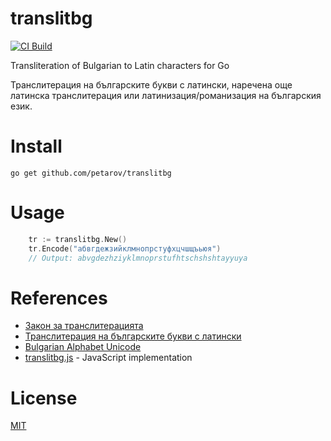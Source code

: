 # translitbg

[![CI Build](https://github.com/petarov/translitbg/actions/workflows/build.yml/badge.svg)](https://github.com/petarov/translitbg/actions/workflows/build.yml)

Transliteration of Bulgarian to Latin characters for Go

Транслитерация на българските букви с латински, наречена още латинска транслитерация или латинизация/романизация на българския език.

# Install

    go get github.com/petarov/translitbg

# Usage

```go
    tr := translitbg.New()
    tr.Encode("абвгдежзийклмнопрстуфхцчшщъьюя")
    // Output: abvgdezhziyklmnoprstufhtschshshtayyuya
```

# References

* [Закон за транслитерацията](http://bg.wikisource.org/wiki/%D0%97%D0%B0%D0%BA%D0%BE%D0%BD_%D0%B7%D0%B0_%D1%82%D1%80%D0%B0%D0%BD%D1%81%D0%BB%D0%B8%D1%82%D0%B5%D1%80%D0%B0%D1%86%D0%B8%D1%8F%D1%82%D0%B0)
* [Транслитерация на българските букви с латински](http://bg.wikipedia.org/wiki/%D0%A2%D1%80%D0%B0%D0%BD%D1%81%D0%BB%D0%B8%D1%82%D0%B5%D1%80%D0%B0%D1%86%D0%B8%D1%8F_%D0%BD%D0%B0_%D0%B1%D1%8A%D0%BB%D0%B3%D0%B0%D1%80%D1%81%D0%BA%D0%B8%D1%82%D0%B5_%D0%B1%D1%83%D0%BA%D0%B2%D0%B8_%D1%81_%D0%BB%D0%B0%D1%82%D0%B8%D0%BD%D1%81%D0%BA%D0%B8)
* [Bulgarian Alphabet Unicode](https://symbl.cc/en/alphabets/bulgarian/) 
* [translitbg.js](https://github.com/petarov/translitbg.js) - JavaScript implementation

# License

[MIT](LICENSE)
